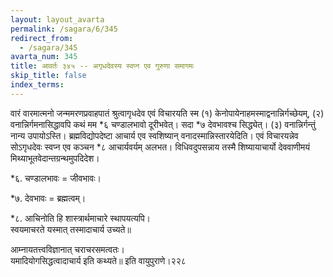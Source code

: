 ```yaml
---
layout: layout_avarta
permalink: /sagara/6/345
redirect_from:
  - /sagara/345
avarta_num: 345
title: आवर्तः ३४५ -- अगृधदेवस्य स्वप्न एव गुरुणा समागमः
skip_title: false
index_terms: 
---
```


वारं वारमात्मनो जन्ममरणप्रवाहपातं श्रुत्वागृधदेव एवं विचारयति
स्म (१) केनोपायेनाहमस्माद्वनान्निर्गच्छेयम्, (२) वनान्निर्गमनासिद्धावपि
कथं मम *६ चण्डालभावो दूरीभवेत्। सदा *७ देवभावश्च सिद्ध्येत्। (३) वनान्निर्गन्तुं नान्य उपायोऽस्ति। ब्रह्मविद्योपदेष्टा आचार्य एव स्वशिष्यान्
वनादस्मान्निस्तारयेदिति। एवं विचारयन्नेव सोऽगृधदेवः स्वप्न एव कञ्चन *८ आचार्यवर्यम् अलभत। विधिवदुपसन्नाय तस्मै शिष्यायाचार्यो देववाणीमयं मिथ्याभूतवेदान्तग्रन्थमुपदिदेश।

<div class="footnote" markdown="1">
*६. चण्डालभावः = जीवभावः।

*७. देवभावः = ब्रह्मत्वम्।

*८. आचिनोति हि शास्त्रार्थमाचारे स्थापयत्यपि।  
स्वयमाचरते यस्मात् तस्मादाचार्य उच्यते॥

आम्नायतत्त्वविज्ञानात् चराचरसमत्वतः।  
यमादियोगसिद्धत्वादाचार्य इति कथ्यते॥ इति वायुपुराणे।२२८
</div>

